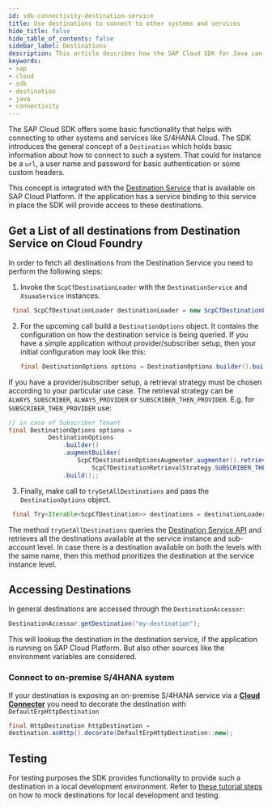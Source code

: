 ```yaml
---
id: sdk-connectivity-destination-service
title: Use destinations to connect to other systems and services
hide_title: false
hide_table_of_contents: false
sidebar_label: Destinations
description: This article describes how the SAP Cloud SDK for Java can be used to establish connections to other systems and services like S/4HANA or SAP Cloud Platform services.
keywords:
- sap
- cloud
- sdk
- destination
- java
- connectivity
---
```


The SAP Cloud SDK offers some basic functionality that helps with connecting to other systems and services like S/4HANA Cloud. The SDK introduces the general concept of a `Destination` which holds basic information about how to connect to such a system. That could for instance be a `url`, a user name and password for basic authentication or some custom headers.

This concept is integrated with the [Destination Service](https://help.sap.com/viewer/cca91383641e40ffbe03bdc78f00f681/Cloud/en-US/7e306250e08340f89d6c103e28840f30.html) that is available on SAP Cloud Platform. If the application has a service binding to this service in place the SDK will provide access to these destinations.

## Get a List of all destinations from Destination Service on Cloud Foundry  ##
 
In order to fetch all destinations from the Destination Service you need to perform the following steps: 

 1) Invoke the `ScpCfDestinationLoader` with the `DestinationService` and `XsuaaService` instances.

```java
 final ScpCfDestinationLoader destinationLoader = new ScpCfDestinationLoader();
```

 2) For the upcoming call build a `DestinationOptions` object. It contains the configuration on how the destination service is being queried. If you have a simple application without provider/subscriber setup, then your initial configuration may look like this:
    ```java
    final DestinationOptions options = DestinationOptions.builder().build();
    ```
  If you have a provider/subscriber setup, a retrieval strategy must be chosen according to your particular use case. The retrieval strategy can be `ALWAYS_SUBSCRIBER`, `ALWAYS_PROVIDER` or `SUBSCRIBER_THEN_PROVIDER`. E.g. for `SUBSCRIBER_THEN_PROVIDER` use:

 ```java
 // in case of Subscriber Tenant
 final DestinationOptions options =
            DestinationOptions
                .builder()
                .augmentBuilder(
                    ScpCfDestinationOptionsAugmenter.augmenter().retrievalStrategy(
                        ScpCfDestinationRetrievalStrategy.SUBSCRIBER_THEN_PROVIDER))
                .build();;
```

3) Finally, make call to `tryGetAllDestinations` and pass the `DestinationOptions` object.

```java
 final Try<Iterable<ScpCfDestination>> destinations = destinationLoader.tryGetAllDestinations(options);
```

The method `tryGetAllDestinations` queries the [Destination Service API](https://api.sap.com/api/SAP_CP_CF_Connectivity_Destination/overview) and retrieves all the destinations available at the service instance and sub-account level. In case there is a destination available on both the levels with the same name, then this method prioritizes the destination at the service instance level.

## Accessing Destinations ##

In general destinations are accessed through the `DestinationAccessor`:

```java
DestinationAccessor.getDestination("my-destination");
```

This will lookup the destination in the destination service, if the application is running on SAP Cloud Platform. But
also other sources like the environment variables are considered.

### Connect to on-premise S/4HANA system ###
If your destination is exposing an on-premise S/4HANA service via a **[Cloud
Connector](https://help.sap.com/viewer/cca91383641e40ffbe03bdc78f00f681/Cloud/en-US/e6c7616abb5710148cfcf3e75d96d596.html)**
you need to decorate the destination with `DefaultErpHttpDestination`

```java
final HttpDestination httpDestination =
destination.asHttp().decorate(DefaultErpHttpDestination::new);

```

## Testing ##

For testing purposes the SDK provides functionality to provide such a destination in a local development environment. Refer to [these tutorial steps](https://developers.sap.com/tutorials/s4sdk-odata-service-cloud-foundry.html#b77d53b0-2d8b-449c-9a9a-9df80ee09a4e) on how to mock destinations for local development and testing.

